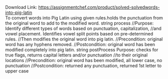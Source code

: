 Download Link: https://assignmentchef.com/product/solved-solvedwords-into-pig-latin
<br>
To convert words into Pig Latin using given rules.holds the punctuation from the original word to add to the modified word. string process //Purpose: Identify different types of words based on punctuation, capitalization, //and vowel placement. Identifies vowel split points based on pre-determined rules. //Then modifies the original word into pig latin. //Precondition: original word has any hyphens removed. //Postcondition: original word has been modified completely into pig latin. string postProcess Purpose: checks for true flags, returns capital letters and/or punctuation //to their original locations //Precondition: original word has been modified, all lower case, no punctuation //Postcondition: returned any punctuation, returned 1st letter to upper case
